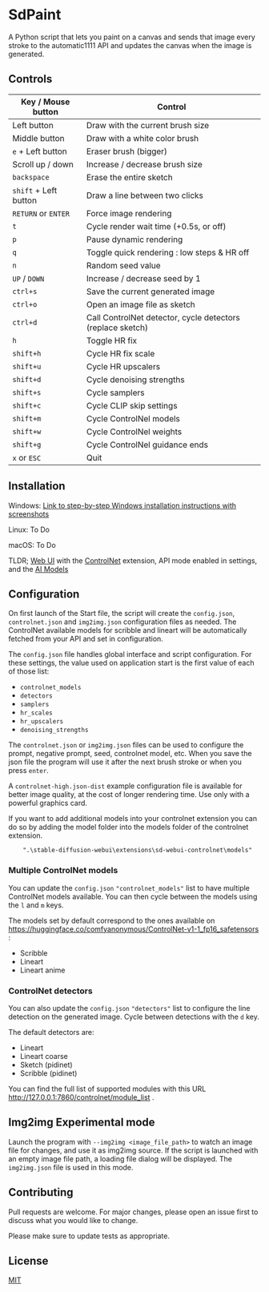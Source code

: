 # SdPaint

A Python script that lets you paint on a canvas and sends that image every stroke to the automatic1111 API and updates
the canvas when the image is generated.

## Controls

| Key / Mouse button    | Control                                                    |
|-----------------------|------------------------------------------------------------|
| Left button           | Draw with the current brush size                           |
| Middle button         | Draw with a white color brush                              |
| `e` + Left button     | Eraser brush (bigger)                                      |
| Scroll up / down      | Increase / decrease brush size                             |
| `backspace`           | Erase the entire sketch                                    |
| `shift` + Left button | Draw a line between two clicks                             |
| `RETURN` or `ENTER`   | Force image rendering                                      |
| `t`                   | Cycle render wait time (+0.5s, or off)                     |
| `p`                   | Pause dynamic rendering                                    |
| `q`                   | Toggle quick rendering : low steps & HR off                |
| `n`                   | Random seed value                                          |
| `UP` / `DOWN`         | Increase / decrease seed by 1                              |
| `ctrl+s`              | Save the current generated image                           |
| `ctrl+o`              | Open an image file as sketch                               |
| `ctrl+d`              | Call ControlNet detector, cycle detectors (replace sketch) |
| `h`                   | Toggle HR fix                                              |
| `shift+h`             | Cycle HR fix scale                                         |
| `shift+u`             | Cycle HR upscalers                                         |
| `shift+d`             | Cycle denoising strengths                                  |
| `shift+s`             | Cycle samplers                                             |
| `shift+c`             | Cycle CLIP skip settings                                   |
| `shift+m`             | Cycle ControlNel models                                    |
| `shift+w`             | Cycle ControlNel weights                                   |
| `shift+g`             | Cycle ControlNel guidance ends                             |
| `x` or `ESC`          | Quit                                                       |

## Installation

Windows: [Link to step-by-step Windows installation instructions with screenshots](INSTALL_Windows.md)

Linux: To Do

macOS: To Do

TLDR; [Web UI](https://github.com/AUTOMATIC1111/stable-diffusion-webui) with
the [ControlNet](https://github.com/Mikubill/sd-webui-controlnet) extension, API mode enabled in settings, and
the [AI Models](https://huggingface.co/lllyasviel/ControlNet-v1-1)

## Configuration

On first launch of the Start file, the script will create the `config.json`, `controlnet.json` and `img2img.json`
configuration files as needed. The ControlNet
available models for scribble and lineart will be automatically fetched from your API and set in configuration.

The `config.json` file handles global interface and script configuration. For these settings, the value used on
application start is the
first value of each of those list:

- `controlnet_models`
- `detectors`
- `samplers`
- `hr_scales`
- `hr_upscalers`
- `denoising_strengths`

The `controlnet.json` or `img2img.json` files can be used to configure the prompt, negative prompt, seed, controlnet
model, etc.
When you save the json file the program will use it after the next brush stroke or when you press `enter`.

A `controlnet-high.json-dist` example configuration file is available for better image quality, at the cost of longer
rendering time.
Use only with a powerful graphics card.

If you want to add additional models into your controlnet extension you can do so by adding the model folder into the
models folder of the controlnet extension.

```
    ".\stable-diffusion-webui\extensions\sd-webui-controlnet\models"
```

### Multiple ControlNet models

You can update the `config.json` `"controlnet_models"` list to have multiple ControlNet models available. You can then
cycle
between the models using the `l` and `m` keys.

The models set by default correspond to the ones available
on https://huggingface.co/comfyanonymous/ControlNet-v1-1_fp16_safetensors :

- Scribble
- Lineart
- Lineart anime

### ControlNet detectors

You can also update the `config.json` `"detectors"` list to configure the line detection on the generated image. Cycle
between detections
with the `d` key.

The default detectors are:

- Lineart
- Lineart coarse
- Sketch (pidinet)
- Scribble (pidinet)

You can find the full list of supported modules with this URL http://127.0.0.1:7860/controlnet/module_list .

## Img2img Experimental mode

Launch the program with `--img2img <image_file_path>` to watch an image file for changes, and use it as img2img source.
If the script is launched
with an empty image file path, a loading file dialog will be displayed.
The `img2img.json` file is used in this mode.

## Contributing

Pull requests are welcome. For major changes, please open an issue first
to discuss what you would like to change.

Please make sure to update tests as appropriate.

## License

[MIT](https://choosealicense.com/licenses/mit/)
